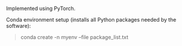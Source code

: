 Implemented using PyTorch.

Conda environment setup (installs all Python packages needed by the software):
> conda create -n myenv –file package_list.txt
